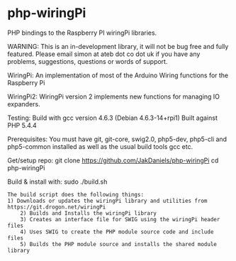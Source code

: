 php-wiringPi
============

PHP bindings to the Raspberry PI wiringPi libraries.


WARNING: This is an in-development library, it will not be bug free and fully featured.
    Please email simon at ateb dot co dot uk if you have any problems, suggestions,
    questions or words of support.

WiringPi: An implementation of most of the Arduino Wiring
        functions for the Raspberry Pi

WiringPi2: WiringPi version 2 implements new functions for managing IO expanders.

Testing:
    Build with gcc version 4.6.3 (Debian 4.6.3-14+rpi1)
    Built against PHP 5.4.4

Prerequisites:
    You must have git, git-core, swig2.0, php5-dev, php5-cli and php5-common installed
    as well as the usual build tools gcc etc.
    

Get/setup repo:
    git clone https://github.com/JakDaniels/php-wiringPi
    cd php-wiringPi

Build & install with:
    sudo ./build.sh
    
    The build script does the following things:
    1) Downloads or updates the wiringPi library and utilities from https://git.drogon.net/wiringPi
		2) Builds and Installs the wiringPi library
		3) Creates an interface file for SWIG using the wiringPi header files
		4) Uses SWIG to create the PHP module source code and include files
		5) Builds the PHP module source and installs the shared module library
